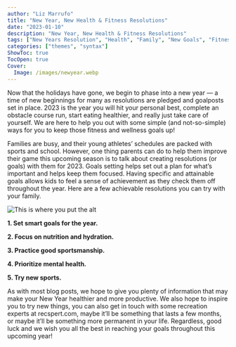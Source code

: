 ```yaml
---
author: "Liz Marrufo"
title: "New Year, New Health & Fitness Resolutions"
date: "2023-01-10"
description: "New Year, New Health & Fitness Resolutions"
tags: ["New Years Resolution", "Health", "Family", "New Goals", "Fitness"]
categories: ["themes", "syntax"]
ShowToc: true
TocOpen: true
Cover:
  Image: /images/newyear.webp
---
```


Now that the holidays have gone, we begin to phase into a new year — a time of new beginnings for many as resolutions are pledged and goalposts set in place. 2023 is the year you will hit your personal best, complete an obstacle course run, start eating healthier, and really just take care of yourself. We are here to help you out with some simple (and not-so-simple) ways for you to keep those fitness and wellness goals up!

Families are busy, and their young athletes’ schedules are packed with sports and school. However, one thing parents can do to help them improve their game this upcoming season is to talk about creating resolutions (or goals) with them for 2023. Goals setting helps set out a plan for what’s important and helps keep them focused. Having specific and attainable goals allows kids to feel a sense of achievement as they check them off throughout the year. Here are a few achievable resolutions you can try with your family.

![This is where you put the alt](https://miro.medium.com/v2/resize:fit:1400/format:webp/1*6EY0xf0LY-6Rc4FFiNryoA.jpeg "New Years 2023")

**1. Set smart goals for the year.** 

**2. Focus on nutrition and hydration.**

**3. Practice good sportsmanship.**

**4. Prioritize mental health.**

**5. Try new sports.**

As with most blog posts, we hope to give you plenty of information that may make your New Year healthier and more productive. We also hope to inspire you to try new things, you can also get in touch with some recreation experts at recspert.com, maybe it’ll be something that lasts a few months, or maybe it’ll be something more permanent in your life. Regardless, good luck and we wish you all the best in reaching your goals throughout this upcoming year!
